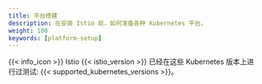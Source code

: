 ```yaml
---
title: 平台搭建
description: 在安装 Istio 前，如何准备各种 Kubernetes 平台。
weight: 100
keywords: [platform-setup]
---
```


{{< info_icon >}} Istio {{< istio_version >}} 已经在这些 Kubernetes 版本上进行过测试: {{< supported_kubernetes_versions >}}。
